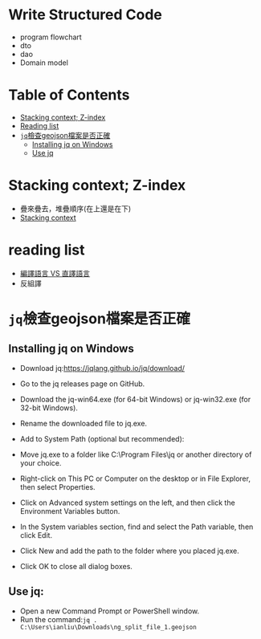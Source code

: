 # Write Structured Code
- program flowchart
- dto
- dao
- Domain model

# Table of Contents
- [Stacking context; Z-index](#stacking-context-z-index)
- [Reading list](#reading-list)
- [`jq`檢查geojson檔案是否正確](#jq檢查geojson檔案是否正確)
  - [Installing jq on Windows](#installing-jq-on-windows)
  - [Use jq](#use-jq)

# Stacking context; Z-index
- 疊來疊去，堆疊順序(在上還是在下)
- [Stacking context](https://developer.mozilla.org/en-US/docs/Web/CSS/CSS_positioned_layout/Understanding_z-index/Stacking_context)

# reading list
- [編譯語言 VS 直譯語言](https://totoroliu.medium.com/%E7%B7%A8%E8%AD%AF%E8%AA%9E%E8%A8%80-vs-%E7%9B%B4%E8%AD%AF%E8%AA%9E%E8%A8%80-5f34e6bae051)
- 反組譯

# `jq`檢查geojson檔案是否正確
## Installing jq on Windows
- Download jq:https://jqlang.github.io/jq/download/

- Go to the jq releases page on GitHub.
- Download the jq-win64.exe (for 64-bit Windows) or jq-win32.exe (for 32-bit Windows).
- Rename the downloaded file to jq.exe.
- Add to System Path (optional but recommended):

- Move jq.exe to a folder like C:\Program Files\jq or another directory of your choice.
- Right-click on This PC or Computer on the desktop or in File Explorer, then select Properties.
- Click on Advanced system settings on the left, and then click the Environment Variables button.
- In the System variables section, find and select the Path variable, then click Edit.
- Click New and add the path to the folder where you placed jq.exe.
- Click OK to close all dialog boxes.

## Use jq:
- Open a new Command Prompt or PowerShell window.
- Run the command:`jq . C:\Users\ianliu\Downloads\ng_split_file_1.geojson`